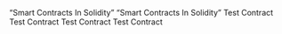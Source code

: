 “Smart Contracts In Solidity”
“Smart Contracts In Solidity”
Test Contract
Test Contract
Test Contract
Test Contract
